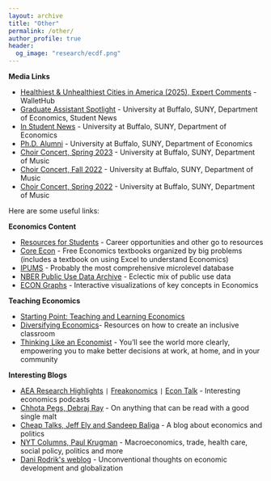 ```yaml
---
layout: archive
title: "Other"
permalink: /other/
author_profile: true
header:
  og_image: "research/ecdf.png"
---
```

**Media Links**

 - [Healthiest & Unhealthiest Cities in America (2025), Expert Comments](https://wallethub.com/edu/healthiest-cities/31072#expert=Sandipa_Bhattacharjee) - WalletHub
 - [Graduate Assistant Spotlight](https://arts-sciences.buffalo.edu/economics/news-events/student-news/graduate-assistant-spotlight-sandipa-bhattacharjee.html) - University at Buffalo, SUNY, Department of Economics, Student News
 - [In Student News](https://arts-sciences.buffalo.edu/economics/news-events/student-news/sandipa-bhattacharjee.html) - University at Buffalo, SUNY, Department of Economics
 - [Ph.D. Alumni](https://arts-sciences.buffalo.edu/economics/graduate/phd/phd-alumni-collapsable.html#collapsible_1808566155) - University at Buffalo, SUNY, Department of Economics
 - [Choir Concert, Spring 2023](https://www.youtube.com/watch?v=JryFJaF0HlU&list=WL&index=8&t=7126s) - University at Buffalo, SUNY, Department of Music
 - [Choir Concert, Fall 2022](https://www.youtube.com/watch?v=Zc2ho7Yxo3k&t=4763s) - University at Buffalo, SUNY, Department of Music
 - [Choir Concert, Spring 2022](https://www.youtube.com/watch?v=G9PeJJipmQY&t=5122s) - University at Buffalo, SUNY, Department of Music

Here are some useful links:

**Economics Content**
- [Resources for Students](https://www.aeaweb.org/resources/students) - Career opportunities and other go to resources
- [Core Econ](https://www.core-econ.org/) - Free Economics textbooks organized by big problems (includes a textbook on using Excel to understand Economics)
- [IPUMS](https://www.ipums.org/) - Probably the most comprehensive microlevel database
- [NBER Public Use Data Archive](https://www.nber.org/research/data?page=1&perPage=50) - Eclectic mix of public use data
- [ECON Graphs](https://www.econgraphs.org/) - Interactive visualizations of key concepts in Economics

**Teaching Economics**
- [Starting Point: Teaching and Learning Economics](https://serc.carleton.edu/econ/teaching_methods/index.html)
- [Diversifying Economics](https://diversifyingecon.org/?title=Main_Page)- Resources on how to create an inclusive classroom
- [Thinking Like an Economist](https://podcasts.apple.com/us/podcast/think-like-an-economist/id1523898793) - You’ll see the world more clearly, empowering you to make better decisions at work, at home, and in your community

**Interesting Blogs**
- [AEA Research Highlights](https://www.aeaweb.org/research/podcasts) `|` [Freakonomics](https://freakonomics.com/) `|` [Econ Talk](https://www.econtalk.org/) - Interesting economics podcasts 
- [Chhota Pegs, Debraj Ray](http://debrajray.blogspot.com/) - On anything that can be read with a good single malt
- [Cheap Talks, Jeff Ely and Sandeep Baliga](https://cheaptalk.org/) - A blog about economics and politics
- [NYT Columns, Paul Krugman](https://www.nytimes.com/column/paul-krugman) - Macroeconomics, trade, health care, social policy, politics and more
- [Dani Rodrik's weblog](https://rodrik.typepad.com/) - Unconventional thoughts on economic development and globalization

